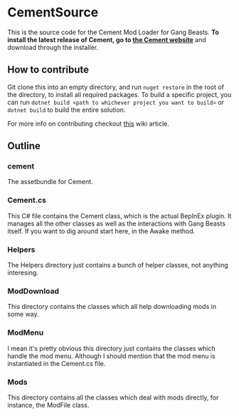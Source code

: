 # CementSource

This is the source code for the Cement Mod Loader for Gang Beasts. **To install the latest release of Cement, go to [the Cement website](https://cementgb.github.io)** and download through the installer.

## How to contribute

Git clone this into an empty directory, and run `nuget restore` in the root of the directory, to install all required packages. To build a specific project, you can run `dotnet build <path to whichever project you want to build>` or `dotnet build` to build the entire solution.

For more info on contributing checkout [this]() wiki article.

## Outline

### cement

The assetbundle for Cement.

### Cement.cs

This C# file contains the Cement class, which is the actual BepInEx plugin. It manages all the other classes as well as the interactions with Gang Beasts itself. If you want to dig around start here, in the Awake method.

### Helpers

The Helpers directory just contains a bunch of helper classes, not anything interesing.

### ModDownload

This directory contains the classes which all help downloading mods in some way.

### ModMenu

I mean it's pretty obvious this directory just contains the classes which handle the mod menu. Although I should mention that the mod menu is instantiated in the Cement.cs file.

### Mods

This directory contains all the classes which deal with mods directly, for instance, the ModFile class.

